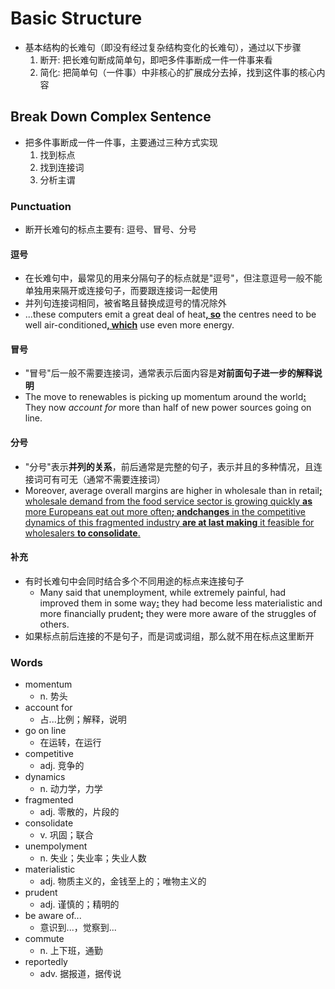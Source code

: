 # Basic Structure

- 基本结构的长难句（即没有经过复杂结构变化的长难句），通过以下步骤
    1. 断开: 把长难句断成简单句，即吧多件事断成一件一件事来看
    2. 简化: 把简单句（一件事）中非核心的扩展成分去掉，找到这件事的核心内容

## Break Down Complex Sentence

- 把多件事断成一件一件事，主要通过三种方式实现
    1. 找到标点
    2. 找到连接词
    3. 分析主谓

### Punctuation

- 断开长难句的标点主要有: 逗号、冒号、分号

#### 逗号

- 在长难句中，最常见的用来分隔句子的标点就是"逗号"，但注意逗号一般不能单独用来隔开或连接句子，而要跟连接词一起使用
- 并列句连接词相同，被省略且替换成逗号的情况除外
- ...these computers emit a great deal of heat<ins>**, so**</ins> the centres need to be well air-conditioned<ins>**, which**</ins> use even more energy.

#### 冒号

- "冒号"后一般不需要连接词，通常表示后面内容是**对前面句子进一步的解释说明**
- The move to renewables is picking up momentum around the world<ins>**:**</ins> They now *account for* more than half of new power sources going on line.

#### 分号

- "分号"表示**并列的关系**，前后通常是完整的句子，表示并且的多种情况，且连接词可有可无（通常不需要连接词）
- Moreover, average overall margins are higher in wholesale than in retail<ins>**;**<ins> wholesale demand from the food service sector is growing quickly **as** more Europeans eat out more often<ins>**; and**</ins>**changes** in the competitive dynamics of this fragmented industry **are at last making** it feasible for wholesalers **to consolidate**.

#### 补充

- 有时长难句中会同时结合多个不同用途的标点来连接句子
    - Many said that unemployment, while extremely painful, had improved them in some way<ins>**:**</ins> they had become less materialistic and more financially prudent<ins>**;**</ins> they were more aware of the struggles of others.
- 如果标点前后连接的不是句子，而是词或词组，那么就不用在标点这里断开

### Words 

- momentum
    - n. 势头
- account for
    - 占...比例；解释，说明
- go on line
    - 在运转，在运行
- competitive
    - adj. 竞争的
- dynamics
    - n. 动力学，力学
- fragmented
    - adj. 零散的，片段的
- consolidate
    - v. 巩固；联合
- unempolyment
    - n. 失业；失业率；失业人数
- materialistic
    - adj. 物质主义的，金钱至上的；唯物主义的
- prudent
    - adj. 谨慎的；精明的
- be aware of...
    - 意识到...，觉察到...
- commute
    - n. 上下班，通勤
- reportedly
    - adv. 据报道，据传说
